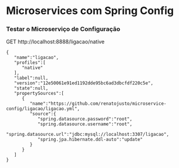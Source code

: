 # Microservices com Spring Config

### Testar o Microserviço de Configuração

GET http://localhost:8888/ligacao/native

```
{
   "name":"ligacao",
   "profiles":[
      "native"
   ],
   "label":null,
   "version":"12e50061e91ed1192dde95bc6ad3dbcfdf220c5e",
   "state":null,
   "propertySources":[
      {
         "name":"https://github.com/renatojusto/microservice-config/ligacao/ligacao.yml",
         "source":{
            "spring.datasource.password":"root",
            "spring.datasource.username":"root",
            "spring.datasource.url":"jdbc:mysql://localhost:3307/ligacao",
            "spring.jpa.hibernate.ddl-auto":"update"
         }
      }
   ]
}
```

